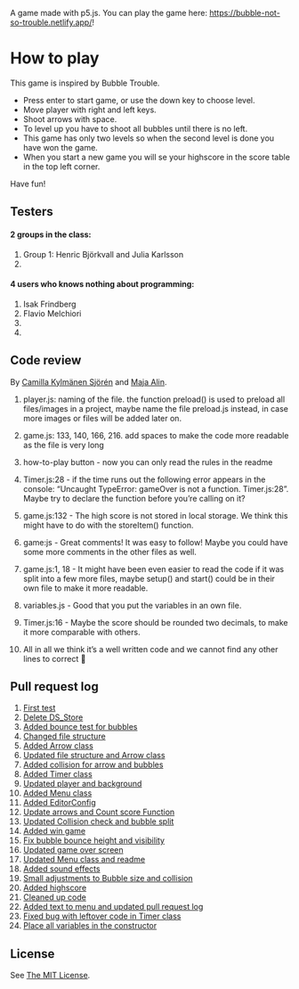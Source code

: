 A game made with p5.js. You can play the game here: https://bubble-not-so-trouble.netlify.app/!

# How to play
This game is inspired by Bubble Trouble. 

- Press enter to start game, or use the down key to choose level.
- Move player with right and left keys.
- Shoot arrows with space.
- To level up you have to shoot all bubbles until there is no left.
- This game has only two levels so when the second level is done you have won the game. 
- When you start a new game you will se your highscore in the score table in the top left corner.

Have fun!

## Testers

#### 2 groups in the class:
1. Group 1: Henric Björkvall and Julia Karlsson
2.

#### 4 users who knows nothing about programming:
1. Isak Frindberg
2. Flavio Melchiori
3.
4.


## Code review
By [Camilla Kylmänen Sjörén](https://github.com/camiwd) and [Maja Alin](https://github.com/majaalin).

1. player.js: naming of the file. the function preload() is used to preload all files/images in a project, maybe name the file preload.js instead, in case more images or files will be added later on.

2. game.js: 133, 140, 166, 216. add spaces to make the code more readable as the file is very long

3. how-to-play button - now you can only read the rules in the readme

4. Timer.js:28 - if the time runs out the following error appears in the console: “Uncaught TypeError: gameOver is not a function. Timer.js:28”. Maybe try to declare the function before you’re calling on it?

5. game.js:132 - The high score is not stored in local storage. We think this might have to do with the storeItem() function.

6. game:js - Great comments! It was easy to follow! Maybe you could have some more comments in the other files as well.

7. game.js:1, 18 - It might have been even easier to read the code if it was split into a few more files, maybe setup() and start() could be in their own file to make it more readable.

8. variables.js - Good that you put the variables in an own file.

9. Timer.js:16 - Maybe the score should be rounded two decimals, to make it more comparable with others.

10. All in all we think it’s a well written code and we cannot find any other lines to correct :slightly_smiling_face:


## Pull request log 

1. [First test](https://github.com/emeliepetersson/game-over/pull/1)
2. [Delete DS_Store](https://github.com/emeliepetersson/game-over/pull/2)
3. [Added bounce test for bubbles](https://github.com/emeliepetersson/game-over/pull/3)
4. [Changed file structure](https://github.com/emeliepetersson/game-over/pull/4)
5. [Added Arrow class](https://github.com/emeliepetersson/game-over/pull/5)
6. [Updated file structure and Arrow class](https://github.com/emeliepetersson/game-over/pull/6)
7. [Added collision for arrow and bubbles](https://github.com/emeliepetersson/game-over/pull/7)
8. [Added Timer class](https://github.com/emeliepetersson/game-over/pull/8)
9. [Updated player and background](https://github.com/emeliepetersson/game-over/pull/9)
10. [Added Menu class](https://github.com/emeliepetersson/game-over/pull/10)
11. [Added EditorConfig](https://github.com/emeliepetersson/game-over/pull/11)
12. [Update arrows and Count score Function](https://github.com/emeliepetersson/game-over/pull/12)
13. [Updated Collision check and bubble split](https://github.com/emeliepetersson/game-over/pull/13)
14. [Added win game](https://github.com/emeliepetersson/game-over/pull/14)
15. [Fix bubble bounce height and visibility](https://github.com/emeliepetersson/game-over/pull/15)
16. [Updated game over screen](https://github.com/emeliepetersson/game-over/pull/16)
17. [Updated Menu class and readme](https://github.com/emeliepetersson/game-over/pull/17)
18. [Added sound effects](https://github.com/emeliepetersson/game-over/pull/18)
19. [Small adjustments to Bubble size and collision](https://github.com/emeliepetersson/game-over/pull/19)
20. [Added highscore](https://github.com/emeliepetersson/game-over/pull/20)
21. [Cleaned up code](https://github.com/emeliepetersson/game-over/pull/21)
22. [Added text to menu and updated pull request log](https://github.com/emeliepetersson/game-over/pull/22)
23. [Fixed bug with leftover code in Timer class](https://github.com/emeliepetersson/game-over/pull/23)
24. [Place all variables in the constructor](https://github.com/emeliepetersson/game-over/pull/24)

## License
See [The MIT License](https://github.com/emeliepetersson/game-over/blob/master/LICENSE).
